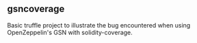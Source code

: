 ## gsncoverage

Basic truffle project to illustrate the bug encountered when using OpenZeppelin's GSN with solidity-coverage.
